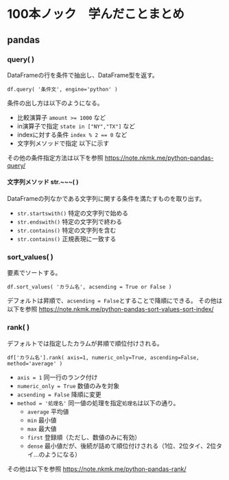 # 100本ノック　学んだことまとめ

## pandas

### query( )

DataFrameの行を条件で抽出し、DataFrame型を返す。

```df.query( '条件文', engine='python' )```

条件の出し方は以下のようになる。

- 比較演算子 ```amount >= 1000``` など
- in演算子で指定 ```state in ["NY","TX"]``` など
- indexに対する条件 ```index % 2 == 0``` など
- 文字列メソッドで指定 以下に示す

その他の条件指定方法は以下を参照
<https://note.nkmk.me/python-pandas-query/>

#### 文字列メソッド str.~~~( )

DataFrameの列なかである文字列に関する条件を満たすものを取り出す。

- ```str.startswith()``` 特定の文字列で始める
- ```str.endswith()``` 特定の文字列で終わる
- ```str.contains()``` 特定の文字列を含む
- ```str.contains()``` 正規表現に一致する

### sort_values( )

要素でソートする。

```df.sort_values( 'カラム名', acsending = True or False )```

デフォルトは昇順で、```acsending = False```とすることで降順にできる。
その他は以下を参照
<https://note.nkmk.me/python-pandas-sort-values-sort-index/>

### rank( )

デフォルトでは指定したカラムが昇順で順位付けされる。

```df['カラム名'].rank( axis=1, numeric_only=True, ascending=False, method='average' )```

- ```axis = 1``` 同一行のランク付け
- ```numeric_only = True``` 数値のみを対象
- ```acsending = False``` 降順に変更
- ```method = '処理名'``` 同一値の処理を指定```処理名```は以下の通り。
    - ```average``` 平均値
    - ```min``` 最小値
    - ```max``` 最大値
    - ```first``` 登録順（ただし、数値のみに有効）
    - ```dense``` 最小値だが、後続が詰めて順位付けされる（1位、2位タイ、2位タイ...のようになる）

その他は以下を参照
<https://note.nkmk.me/python-pandas-rank/>
